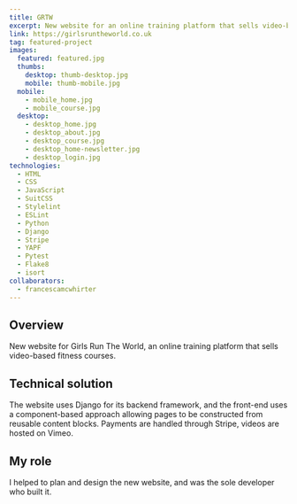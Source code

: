 ```yaml
---
title: GRTW
excerpt: New website for an online training platform that sells video-based fitness courses
link: https://girlsruntheworld.co.uk
tag: featured-project
images:
  featured: featured.jpg
  thumbs:
    desktop: thumb-desktop.jpg
    mobile: thumb-mobile.jpg
  mobile:
    - mobile_home.jpg
    - mobile_course.jpg
  desktop:
    - desktop_home.jpg
    - desktop_about.jpg
    - desktop_course.jpg
    - desktop_home-newsletter.jpg
    - desktop_login.jpg
technologies:
  - HTML
  - CSS
  - JavaScript
  - SuitCSS
  - Stylelint
  - ESLint
  - Python
  - Django
  - Stripe
  - YAPF
  - Pytest
  - Flake8
  - isort
collaborators:
  - francescamcwhirter
---
```


## Overview

New website for Girls Run The World, an online training platform that sells video-based fitness courses.


## Technical solution

The website uses Django for its backend framework, and the front-end uses a component-based approach allowing pages to be constructed from reusable content blocks. Payments are handled through Stripe, videos are hosted on Vimeo.


## My role

I helped to plan and design the new website, and was the sole developer who built it.
